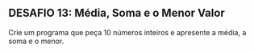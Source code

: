 ## DESAFIO 13: Média, Soma e o Menor Valor
Crie um programa que peça 10 números inteiros e apresente a média, a soma e o menor.
